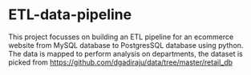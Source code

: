 # ETL-data-pipeline
This project focusses on building an ETL pipeline for an ecommerce website from MySQL database to PostgresSQL database using python. \
The data is mapped to perform analysis on departments, the dataset is picked from https://github.com/dgadiraju/data/tree/master/retail_db
